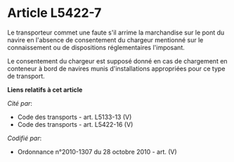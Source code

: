# Article L5422-7

Le transporteur commet une faute s'il arrime la marchandise sur le pont du navire en l'absence de consentement du chargeur
mentionné sur le connaissement ou de dispositions réglementaires l'imposant.

Le consentement du chargeur est supposé donné en cas de chargement en conteneur à bord de navires munis d'installations
appropriées pour ce type de transport.

**Liens relatifs à cet article**

_Cité par_:

  - Code des transports - art. L5133-13 (V)
  - Code des transports - art. L5422-16 (V)

_Codifié par_:

  - Ordonnance n°2010-1307 du 28 octobre 2010 - art. (V)
